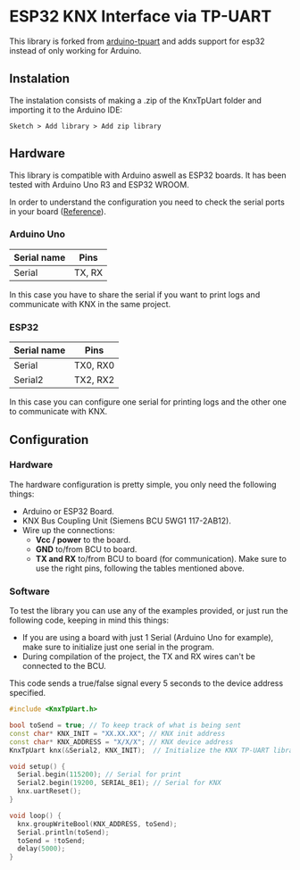 # ESP32 KNX Interface via TP-UART
This library is forked from [arduino-tpuart](https://github.com/Domos-Snips/arduino-tpuart) and adds support for esp32 instead of only working for Arduino.

## Instalation
The instalation consists of making a .zip of the KnxTpUart folder and importing it to the Arduino IDE:
```
Sketch > Add library > Add zip library
```

## Hardware
This library is compatible with Arduino aswell as ESP32 boards. It has been tested with Arduino Uno R3 and ESP32 WROOM.

In order to understand the configuration you need to check the serial ports in your board ([Reference](https://www.arduino.cc/reference/en/language/functions/communication/serial/)).

### Arduino Uno
| Serial name | Pins   |
| ----------- | ------ |
| Serial      | TX, RX |

In this case you have to share the serial if you want to print logs and communicate with KNX in the same project.

### ESP32
| Serial name | Pins     |
| ----------- | -------- |
| Serial      | TX0, RX0 |
| Serial2     | TX2, RX2 |

In this case you can configure one serial for printing logs and the other one to communicate with KNX.

## Configuration
### Hardware
The hardware configuration is pretty simple, you only need the following things:
- Arduino or ESP32 Board.
- KNX Bus Coupling Unit (Siemens BCU 5WG1 117-2AB12).
- Wire up the connections:
  - **Vcc / power** to the board.
  - **GND** to/from BCU to board.
  - **TX and RX** to/from BCU to board (for communication). Make sure to use the right pins, following the tables mentioned above.

### Software
To test the library you can use any of the examples provided, or just run the following code, keeping in mind this things:
- If you are using a board with just 1 Serial (Arduino Uno for example), make sure to initialize just one serial in the program.
- During compilation of the project, the TX and RX wires can't be connected to the BCU.

This code sends a true/false signal every 5 seconds to the device address specified.
```ino
#include <KnxTpUart.h>

bool toSend = true; // To keep track of what is being sent
const char* KNX_INIT = "XX.XX.XX"; // KNX init address
const char* KNX_ADDRESS = "X/X/X"; // KNX device address
KnxTpUart knx(&Serial2, KNX_INIT);  // Initialize the KNX TP-UART library on the Serial

void setup() {
  Serial.begin(115200); // Serial for print
  Serial2.begin(19200, SERIAL_8E1); // Serial for KNX
  knx.uartReset();
}

void loop() {
  knx.groupWriteBool(KNX_ADDRESS, toSend);
  Serial.println(toSend);
  toSend = !toSend;
  delay(5000);
}
```
